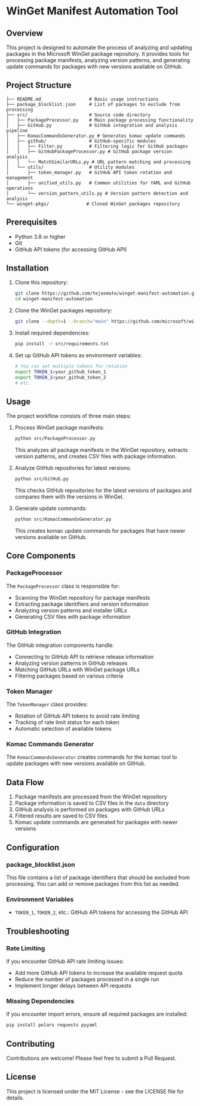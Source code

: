 # WinGet Manifest Automation Tool

## Overview

This project is designed to automate the process of analyzing and updating packages in the Microsoft WinGet package repository. It provides tools for processing package manifests, analyzing version patterns, and generating update commands for packages with new versions available on GitHub.

## Project Structure

```
├── README.md                  # Basic usage instructions
├── package_blocklist.json     # List of packages to exclude from processing
├── src/                       # Source code directory
│   ├── PackageProcessor.py    # Main package processing functionality
│   ├── GitHub.py              # GitHub integration and analysis pipeline
│   ├── KomacCommandsGenerator.py # Generates komac update commands
│   ├── github/                # GitHub-specific modules
│   │   ├── Filter.py          # Filtering logic for GitHub packages
│   │   ├── GitHubPackageProcessor.py # GitHub package version analysis
│   │   └── MatchSimilarURLs.py # URL pattern matching and processing
│   └── utils/                 # Utility modules
│       ├── token_manager.py   # GitHub API token rotation and management
│       ├── unified_utils.py   # Common utilities for YAML and GitHub operations
│       └── version_pattern_utils.py # Version pattern detection and analysis
└── winget-pkgs/              # Cloned WinGet packages repository
```

## Prerequisites

- Python 3.8 or higher
- Git
- GitHub API tokens (for accessing GitHub API)

## Installation

1. Clone this repository:
   ```bash
   git clone https://github.com/tejasmate/winget-manifest-automation.git
   cd winget-manifest-automation
   ```

2. Clone the WinGet packages repository:
   ```bash
   git clone --depth=1 --branch="main" https://github.com/microsoft/winget-pkgs.git
   ```

3. Install required dependencies:
   ```bash
   pip install -r src/requirements.txt
   ```

4. Set up GitHub API tokens as environment variables:
   ```bash
   # You can set multiple tokens for rotation
   export TOKEN_1=your_github_token_1
   export TOKEN_2=your_github_token_2
   # etc.
   ```

## Usage

The project workflow consists of three main steps:

1. Process WinGet package manifests:
   ```bash
   python src/PackageProcessor.py
   ```
   This analyzes all package manifests in the WinGet repository, extracts version patterns, and creates CSV files with package information.

2. Analyze GitHub repositories for latest versions:
   ```bash
   python src/GitHub.py
   ```
   This checks GitHub repositories for the latest versions of packages and compares them with the versions in WinGet.

3. Generate update commands:
   ```bash
   python src/KomacCommandsGenerator.py
   ```
   This creates komac update commands for packages that have newer versions available on GitHub.

## Core Components

### PackageProcessor

The `PackageProcessor` class is responsible for:
- Scanning the WinGet repository for package manifests
- Extracting package identifiers and version information
- Analyzing version patterns and installer URLs
- Generating CSV files with package information

### GitHub Integration

The GitHub integration components handle:
- Connecting to GitHub API to retrieve release information
- Analyzing version patterns in GitHub releases
- Matching GitHub URLs with WinGet package URLs
- Filtering packages based on various criteria

### Token Manager

The `TokenManager` class provides:
- Rotation of GitHub API tokens to avoid rate limiting
- Tracking of rate limit status for each token
- Automatic selection of available tokens

### Komac Commands Generator

The `KomacCommandsGenerator` creates commands for the komac tool to update packages with new versions available on GitHub.

## Data Flow

1. Package manifests are processed from the WinGet repository
2. Package information is saved to CSV files in the `data` directory
3. GitHub analysis is performed on packages with GitHub URLs
4. Filtered results are saved to CSV files
5. Komac update commands are generated for packages with newer versions

## Configuration

### package_blocklist.json

This file contains a list of package identifiers that should be excluded from processing. You can add or remove packages from this list as needed.

### Environment Variables

- `TOKEN_1`, `TOKEN_2`, etc.: GitHub API tokens for accessing the GitHub API

## Troubleshooting

### Rate Limiting

If you encounter GitHub API rate limiting issues:
- Add more GitHub API tokens to increase the available request quota
- Reduce the number of packages processed in a single run
- Implement longer delays between API requests

### Missing Dependencies

If you encounter import errors, ensure all required packages are installed:
```bash
pip install polars requests pyyaml
```

## Contributing

Contributions are welcome! Please feel free to submit a Pull Request.

## License

This project is licensed under the MIT License - see the LICENSE file for details.

